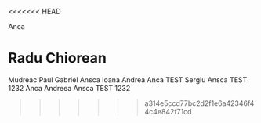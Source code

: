 <<<<<<< HEAD

Anca

Radu Chiorean
=======
Mudreac Paul Gabriel
Ansca 
Ioana
Andrea
Anca TEST
Sergiu
Ansca TEST 1232
Anca
Andreea
Ansca TEST 1232
>>>>>>> a314e5ccd77bc2d2f1e6a42346f44c4e842f71cd
